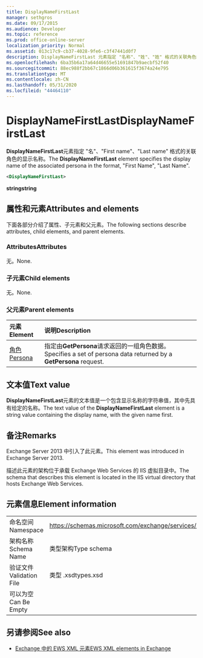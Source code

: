 ```yaml
---
title: DisplayNameFirstLast
manager: sethgros
ms.date: 09/17/2015
ms.audience: Developer
ms.topic: reference
ms.prod: office-online-server
localization_priority: Normal
ms.assetid: 013c17c9-cb37-4028-9fe6-c3f47441d0f7
description: DisplayNameFirstLast 元素指定 "名称"、"姓"、"姓" 格式的关联角色的显示名称。
ms.openlocfilehash: 6ba35b6a17a64d46655e51691847b9aecbf52f40
ms.sourcegitcommit: 88ec988f2bb67c1866d06b361615f3674a24e795
ms.translationtype: MT
ms.contentlocale: zh-CN
ms.lasthandoff: 05/31/2020
ms.locfileid: "44464110"
---
```

# <a name="displaynamefirstlast"></a><span data-ttu-id="467f3-103">DisplayNameFirstLast</span><span class="sxs-lookup"><span data-stu-id="467f3-103">DisplayNameFirstLast</span></span>

<span data-ttu-id="467f3-104">**DisplayNameFirstLast**元素指定 "名"、"First name"、"Last name" 格式的关联角色的显示名称。</span><span class="sxs-lookup"><span data-stu-id="467f3-104">The **DisplayNameFirstLast** element specifies the display name of the associated persona in the format, "First Name", "Last Name".</span></span> 
  
```XML
<DisplayNameFirstLast>
```

 <span data-ttu-id="467f3-105">**string**</span><span class="sxs-lookup"><span data-stu-id="467f3-105">**string**</span></span>
## <a name="attributes-and-elements"></a><span data-ttu-id="467f3-106">属性和元素</span><span class="sxs-lookup"><span data-stu-id="467f3-106">Attributes and elements</span></span>

<span data-ttu-id="467f3-107">下面各部分介绍了属性、子元素和父元素。</span><span class="sxs-lookup"><span data-stu-id="467f3-107">The following sections describe attributes, child elements, and parent elements.</span></span>
  
### <a name="attributes"></a><span data-ttu-id="467f3-108">Attributes</span><span class="sxs-lookup"><span data-stu-id="467f3-108">Attributes</span></span>

<span data-ttu-id="467f3-109">无。</span><span class="sxs-lookup"><span data-stu-id="467f3-109">None.</span></span>
  
### <a name="child-elements"></a><span data-ttu-id="467f3-110">子元素</span><span class="sxs-lookup"><span data-stu-id="467f3-110">Child elements</span></span>

<span data-ttu-id="467f3-111">无。</span><span class="sxs-lookup"><span data-stu-id="467f3-111">None.</span></span>
  
### <a name="parent-elements"></a><span data-ttu-id="467f3-112">父元素</span><span class="sxs-lookup"><span data-stu-id="467f3-112">Parent elements</span></span>

|<span data-ttu-id="467f3-113">**元素**</span><span class="sxs-lookup"><span data-stu-id="467f3-113">**Element**</span></span>|<span data-ttu-id="467f3-114">**说明**</span><span class="sxs-lookup"><span data-stu-id="467f3-114">**Description**</span></span>|
|:-----|:-----|
|[<span data-ttu-id="467f3-115">角色</span><span class="sxs-lookup"><span data-stu-id="467f3-115">Persona</span></span>](persona.md) <br/> |<span data-ttu-id="467f3-116">指定由**GetPersona**请求返回的一组角色数据。</span><span class="sxs-lookup"><span data-stu-id="467f3-116">Specifies a set of persona data returned by a **GetPersona** request.</span></span>  <br/> |
   
## <a name="text-value"></a><span data-ttu-id="467f3-117">文本值</span><span class="sxs-lookup"><span data-stu-id="467f3-117">Text value</span></span>

<span data-ttu-id="467f3-118">**DisplayNameFirstLast**元素的文本值是一个包含显示名称的字符串值，其中先具有给定的名称。</span><span class="sxs-lookup"><span data-stu-id="467f3-118">The text value of the **DisplayNameFirstLast** element is a string value containing the display name, with the given name first.</span></span> 
  
## <a name="remarks"></a><span data-ttu-id="467f3-119">备注</span><span class="sxs-lookup"><span data-stu-id="467f3-119">Remarks</span></span>

<span data-ttu-id="467f3-120">Exchange Server 2013 中引入了此元素。</span><span class="sxs-lookup"><span data-stu-id="467f3-120">This element was introduced in Exchange Server 2013.</span></span>
  
<span data-ttu-id="467f3-121">描述此元素的架构位于承载 Exchange Web Services 的 IIS 虚拟目录中。</span><span class="sxs-lookup"><span data-stu-id="467f3-121">The schema that describes this element is located in the IIS virtual directory that hosts Exchange Web Services.</span></span>
  
## <a name="element-information"></a><span data-ttu-id="467f3-122">元素信息</span><span class="sxs-lookup"><span data-stu-id="467f3-122">Element information</span></span>

|||
|:-----|:-----|
|<span data-ttu-id="467f3-123">命名空间</span><span class="sxs-lookup"><span data-stu-id="467f3-123">Namespace</span></span>  <br/> |https://schemas.microsoft.com/exchange/services/2006/types  <br/> |
|<span data-ttu-id="467f3-124">架构名称</span><span class="sxs-lookup"><span data-stu-id="467f3-124">Schema Name</span></span>  <br/> |<span data-ttu-id="467f3-125">类型架构</span><span class="sxs-lookup"><span data-stu-id="467f3-125">Type schema</span></span>  <br/> |
|<span data-ttu-id="467f3-126">验证文件</span><span class="sxs-lookup"><span data-stu-id="467f3-126">Validation File</span></span>  <br/> |<span data-ttu-id="467f3-127">类型 .xsd</span><span class="sxs-lookup"><span data-stu-id="467f3-127">types.xsd</span></span>  <br/> |
|<span data-ttu-id="467f3-128">可以为空</span><span class="sxs-lookup"><span data-stu-id="467f3-128">Can Be Empty</span></span>  <br/> ||
   
## <a name="see-also"></a><span data-ttu-id="467f3-129">另请参阅</span><span class="sxs-lookup"><span data-stu-id="467f3-129">See also</span></span>

- [<span data-ttu-id="467f3-130">Exchange 中的 EWS XML 元素</span><span class="sxs-lookup"><span data-stu-id="467f3-130">EWS XML elements in Exchange</span></span>](ews-xml-elements-in-exchange.md)

